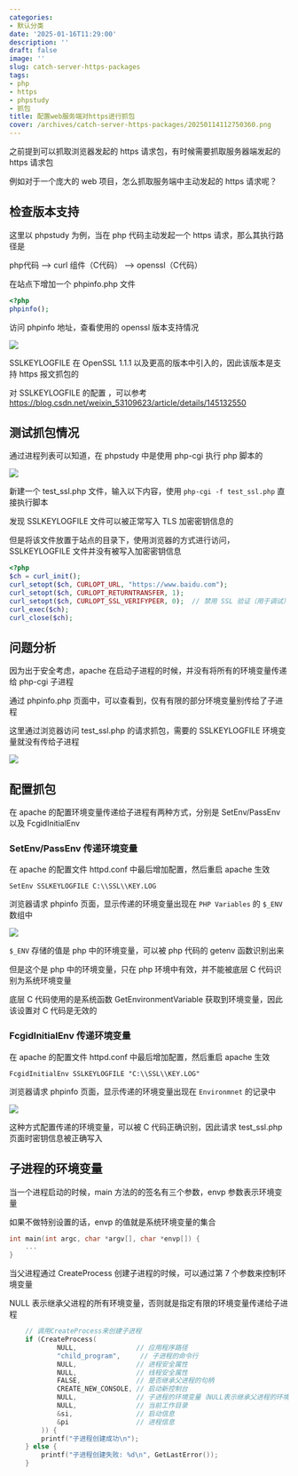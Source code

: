```yaml
---
categories:
- 默认分类
date: '2025-01-16T11:29:00'
description: ''
draft: false
image: ''
slug: catch-server-https-packages
tags:
- php
- https
- phpstudy
- 抓包
title: 配置web服务端对https进行抓包
cover: /archives/catch-server-https-packages/20250114112750360.png
---
```


之前提到可以抓取浏览器发起的 https 请求包，有时候需要抓取服务器端发起的 https 请求包

例如对于一个庞大的 web 项目，怎么抓取服务端中主动发起的 https 请求呢？

## 检查版本支持

这里以 phpstudy 为例，当在 php 代码主动发起一个 https 请求，那么其执行路径是

php代码 --> curl 组件（C代码） --> openssl（C代码）

在站点下增加一个 phpinfo.php 文件

```php
<?php
phpinfo();
```

访问 phpinfo 地址，查看使用的 openssl 版本支持情况

![](/archives/catch-server-https-packages/20250114112750360.png)

SSLKEYLOGFILE 在 OpenSSL 1.1.1 以及更高的版本中引入的，因此该版本是支持 https 报文抓包的

对 SSLKEYLOGFILE 的配置 ，可以参考 https://blog.csdn.net/weixin_53109623/article/details/145132550

## 测试抓包情况

通过进程列表可以知道，在 phpstudy 中是使用 php-cgi 执行 php 脚本的

![](/archives/catch-server-https-packages/20250114152313721.png)

新建一个 test_ssl.php 文件，输入以下内容，使用 `php-cgi -f test_ssl.php` 直接执行脚本

发现 SSLKEYLOGFILE 文件可以被正常写入 TLS 加密密钥信息的 

但是将该文件放置于站点的目录下，使用浏览器的方式进行访问，SSLKEYLOGFILE 文件并没有被写入加密密钥信息

```php
<?php
$ch = curl_init();
curl_setopt($ch, CURLOPT_URL, "https://www.baidu.com");
curl_setopt($ch, CURLOPT_RETURNTRANSFER, 1);
curl_setopt($ch, CURLOPT_SSL_VERIFYPEER, 0);  // 禁用 SSL 验证（用于调试）
curl_exec($ch);
curl_close($ch);
```

## 问题分析

因为出于安全考虑，apache 在启动子进程的时候，并没有将所有的环境变量传递给 php-cgi 子进程

通过 phpinfo.php 页面中，可以查看到，仅有有限的部分环境变量别传给了子进程

这里通过浏览器访问 test_ssl.php 的请求抓包，需要的 SSLKEYLOGFILE 环境变量就没有传给子进程

![](/archives/catch-server-https-packages/20250116103130047.png)

## 配置抓包

在 apache 的配置环境变量传递给子进程有两种方式，分别是 SetEnv/PassEnv 以及 FcgidInitialEnv

### SetEnv/PassEnv 传递环境变量

在 apache 的配置文件 httpd.conf 中最后增加配置，然后重启 apache 生效

```
SetEnv SSLKEYLOGFILE C:\\SSL\\KEY.LOG
```

浏览器请求 phpinfo 页面，显示传递的环境变量出现在 `PHP Variables` 的 `$_ENV` 数组中

![](/archives/catch-server-https-packages/20250116103645899.png)

`$_ENV` 存储的值是 php 中的环境变量，可以被 php 代码的 getenv 函数识别出来

但是这个是 php 中的环境变量，只在 php 环境中有效，并不能被底层 C 代码识别为系统环境变量

底层 C 代码使用的是系统函数 GetEnvironmentVariable 获取到环境变量，因此该设置对 C 代码是无效的

### FcgidInitialEnv 传递环境变量

在 apache 的配置文件 httpd.conf 中最后增加配置，然后重启 apache 生效

```
FcgidInitialEnv SSLKEYLOGFILE "C:\\SSL\\KEY.LOG"
```

浏览器请求 phpinfo 页面，显示传递的环境变量出现在 `Environmnet` 的记录中

![](/archives/catch-server-https-packages/20250116110843431.png)

这种方式配置传递的环境变量，可以被 C 代码正确识别，因此请求 test_ssl.php 页面时密钥信息被正确写入

## 子进程的环境变量

当一个进程启动的时候，main 方法的的签名有三个参数，envp 参数表示环境变量

如果不做特别设置的话，envp 的值就是系统环境变量的集合

```c
int main(int argc, char *argv[], char *envp[]) {
    ...
}
```


当父进程通过 CreateProcess 创建子进程的时候，可以通过第 7 个参数来控制环境变量

NULL 表示继承父进程的所有环境变量，否则就是指定有限的环境变量传递给子进程

```c
    // 调用CreateProcess来创建子进程
    if (CreateProcess(
            NULL,               // 应用程序路径
            "child_program",     // 子进程的命令行
            NULL,               // 进程安全属性
            NULL,               // 线程安全属性
            FALSE,              // 是否继承父进程的句柄
            CREATE_NEW_CONSOLE, // 启动新控制台
            NULL,               // 子进程的环境变量（NULL表示继承父进程的环境变量）
            NULL,               // 当前工作目录
            &si,                // 启动信息
            &pi                 // 进程信息
        )) {
        printf("子进程创建成功\n");
    } else {
        printf("子进程创建失败: %d\n", GetLastError());
    }
```
